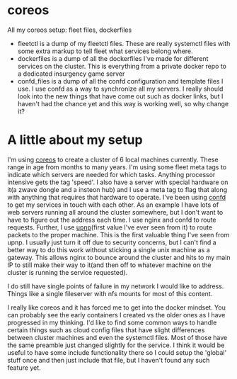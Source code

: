# coreos
All my coreos setup: fleet files, dockerfiles

 * fleetctl is a dump of my fleetctl files. These are really systemctl files with some extra markup to tell fleet what services belong where.
 * dockerfiles is a dump of all the dockerfiles I've made for different services on the cluster. This is everything from a private docker repo to a dedicated insurgency game server
 * confd_files is a dump of all the confd configuration and template files I use. I use confd as a way to synchronize all my servers. I really should look into the new things that have come out such as docker links, but I haven't had the chance yet and this way is working well, so why change it?

# A little about my setup
I'm using [coreos](www.coreos.com) to create a cluster of 6 local machines currently. These range in age from months to many years. I'm using some fleet meta tags to indicate which servers are needed for which tasks. Anything processor intensive gets the tag 'speed'. I also have a server with special hardware on it(a zwave dongle and a insteon hub) and I use a meta tag to flag that along with anything that requires that hardware to operate. I've been using [confd](https://github.com/kelseyhightower/confd) to get my services in touch with each other. As an example I have lots of web servers running all around the cluster somewhere, but I don't want to have to figure out the address each time. I use nginx and confd to route requests. Further, I use [upnp](http://http://miniupnp.free.fr/)(first value I've ever seen from it) to route packets to the proper machine. This is the first valuable thing I've seen from upnp. I usually just turn it off due to security concerns, but I can't find a better way to do this work without sticking a single unix machine as a gateway. This allows nginx to bounce around the cluster and hits to my main IP to still make their way to it(and then off to whatever machine on the cluster is running the service requested).

I do still have single points of failure in my network I would like to address. Things like a single fileserver with nfs mounts for most of this content. 

I really like coreos and it has forced me to get into the docker mindset. You can probably see the early containers I created vs the older ones as I have progressed in my thinking. I'd like to find some common ways to handle certain things such as cloud config files that have slight differences between cluster machines and even the systemctl files. Most of those have the same preamble just changed slightly for the service. I think it would be useful to have some include functionality there so I could setup the 'global' stuff once and then just include that file, but I haven't found any such feature yet.


